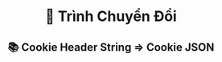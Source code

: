 <a name="readme-top"></a>

<div align="center">
  <h1>📖 Trình Chuyển Đổi</h>
  <h2>📚 Cookie Header String => Cookie JSON</h2>
</div>
